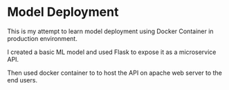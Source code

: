 # Model Deployment

This is my attempt to learn model deployment using Docker Container in production environment.

I created a basic ML model and used Flask to expose it as a microservice API. 

Then used docker container to to host the API on apache web server to the end users.
